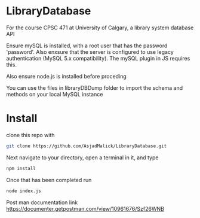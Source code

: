 # LibraryDatabase
For the course CPSC 471 at University of Calgary, a library system database API

Ensure mySQL is installed, with a root user that has the password 'password'. Also enxsure that the server is configured to use legacy authentication (MySQL 5.x compatibility). The mySQL plugin in JS requires this.

Also ensure node.js is installed before proceding

You can use the files in libraryDBDump folder to import the schema and methods on your local MySQL instance

# Install
clone this repo with
```bash
git clone https://github.com/AsjadMalick/LibraryDatabase.git
```


Next navigate to your directory, open a terminal in it, and type
```bash
npm install
```

Once that has been completed run
```bash
node index.js
```

Post man documentation link
https://documenter.getpostman.com/view/10961676/Szf26WNB
